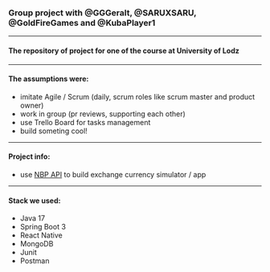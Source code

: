 ### Group project with @GGGeralt, @SARUXSARU, @GoldFireGames and @KubaPlayer1

---

#### The repository of project for one of the course at University of Lodz

---

#### The assumptions were:

- imitate Agile / Scrum (daily, scrum roles like scrum master and product owner)
- work in group (pr reviews, supporting each other)
- use Trello Board for tasks management
- build someting cool!

---

#### Project info:

- use [NBP API][nbpApi] to build exchange currency simulator / app

---

#### Stack we used:

- Java 17
- Spring Boot 3
- React Native
- MongoDB
- Junit
- Postman

[nbpApi]: https://api.nbp.pl/en.html
